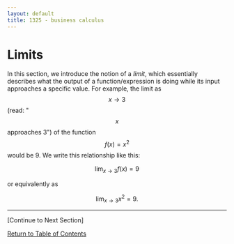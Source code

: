 ```yaml
---
layout: default
title: 1325 - business calculus
---
```


Limits
===

In this section, we introduce the notion of a *limit*, which essentially describes what the output of a function/expression is doing while its input approaches a specific value.  For example, the limit as $$x \rightarrow 3$$ (read: "$$x$$ approaches 3") of the function $$f(x) = x^2$$ would be 9.  We write this relationship like this:

$$\lim_{x\rightarrow 3} f(x) = 9$$

or equivalently as

$$\lim_{x\rightarrow 3} x^2 = 9.$$

---

[Continue to Next Section]

[Return to Table of Contents](00-index.html)